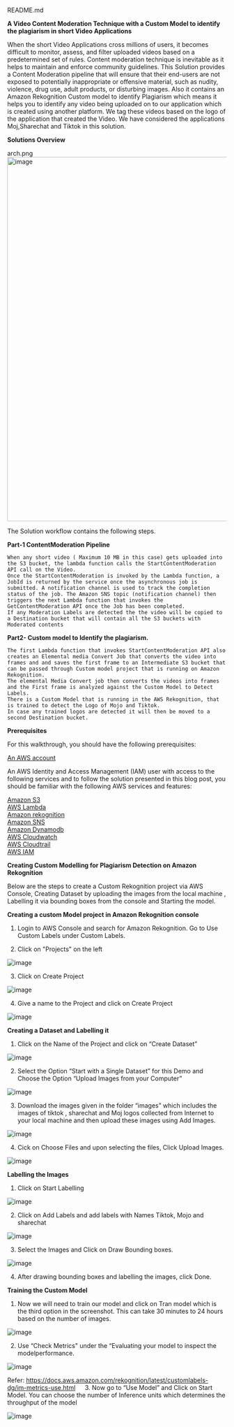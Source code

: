 
README.md

**A Video Content Moderation Technique with a Custom Model to identify the plagiarism in short Video Applications**

When the short Video Applications cross millions of users, it becomes difficult to monitor, assess, and filter uploaded videos based on a predetermined set of rules. Content moderation technique is inevitable as it helps to maintain and enforce community guidelines. This Solution provides a Content Moderation pipeline that will ensure that their end-users are not exposed to potentially inappropriate or offensive material, such as nudity, violence, drug use, adult products, or disturbing images. Also it contains an Amazon Rekognition Custom model to identify Plagiarism which means it helps you to identify any video being uploaded on to our application which is created using another platform. We tag these videos based on the logo of the application that created the Video. We have considered the applications Moj,Sharechat and Tiktok in this solution.

**Solutions Overview**

arch.png<img width="834" alt="image" src="https://user-images.githubusercontent.com/117374837/202127411-857697bb-dc9c-466c-9ecb-378e0a8988e1.png">


The Solution workflow contains the following steps.

**Part-1 ContentModeration Pipeline**

    When any short video ( Maximum 10 MB in this case) gets uploaded into the S3 bucket, the lambda function calls the StartContentModeration API call on the Video.
    Once the StartContentModeration is invoked by the Lambda function, a JobId is returned by the service once the asynchronous job is submitted. A notification channel is used to track the completion status of the job. The Amazon SNS topic (notification channel) then triggers the next Lambda function that invokes the GetContentModeration API once the Job has been completed.
    If any Moderation Labels are detected the the video will be copied to a Destination bucket that will contain all the S3 buckets with Moderated contents

**Part2- Custom model to Identify the plagiarism.**

    The first Lambda function that invokes StartContentModeration API also creates an Elemental media Convert Job that converts the video into frames and and saves the first frame to an Intermediate S3 bucket that can be passed through Custom model project that is running on Amazon Rekognition.
    The elemental Media Convert job then converts the videos into frames and the First frame is analyzed against the Custom Model to Detect Labels.
    There is a Custom Model that is running in the AWS Rekognition, that is trained to detect the Logo of Mojo and Tiktok.
    In case any trained logos are detected it will then be moved to a second Destination bucket.

**Prerequisites**

For this walkthrough, you should have the following prerequisites:

<a href="https://docs.aws.amazon.com/accounts/latest/reference/accounts-welcome.html">An AWS account</a> <br>

An AWS Identity and Access Management (IAM) user with access to the following services and to follow the solution presented in this blog post, you should be familiar with the following AWS services and features:
    
<a href="https://docs.aws.amazon.com/AmazonS3/latest/userguide/Welcome.html">Amazon S3</a><br>
<a href="https://docs.aws.amazon.com/toolkit-for-eclipse/v1/user-guide/lambda-tutorial.html">AWS Lambda</a><br>
<a href="https://docs.aws.amazon.com/managedservices/latest/userguide/rekognition.html">Amazon rekognition </a><br>
<a href="https://docs.aws.amazon.com/sdk-for-javascript/v2/developer-guide/sns-examples.html">Amazon SNS </a><br>
<a href="https://docs.aws.amazon.com/amazondynamodb/latest/developerguide/Introduction.html">Amazon Dynamodb</a><br>
<a href="https://docs.aws.amazon.com/AmazonCloudWatch/latest/monitoring/cloudwatch_architecture.html">AWS Cloudwatch</a><br> 
<a href="https://docs.aws.amazon.com/awscloudtrail/latest/userguide/cloudtrail-user-guide.html">AWS Cloudtrail </a><br>
<a href="https://docs.aws.amazon.com/iam/index.html">AWS IAM</a><br>


**Creating Custom Modelling for Plagiarism Detection on Amazon Rekognition**

Below are the steps to create a Custom Rekognition project via AWS Console, Creating  Dataset by uploading the images from the local machine , Labelling it via bounding boxes from the console and Starting the model.

**Creating a custom Model project in Amazon Rekognition console**

1.	Login to AWS Console and search for Amazon Rekognition. Go to Use Custom Labels under Custom Labels.

2.	Click on "Projects" on the left 

 
![image](https://user-images.githubusercontent.com/117374837/202370197-0986f523-4954-4b82-903e-e668473ae25b.png)
 

3.	Click on Create Project
 

![image](https://user-images.githubusercontent.com/117374837/202370272-50e12d1f-9ed9-4d0e-b0ef-9cf91fcc86d8.png)


4.	Give a name to the Project and click on Create Project 


![image](https://user-images.githubusercontent.com/117374837/202370443-43717b47-1670-4423-be90-7103e2aa8944.png)



**Creating a Dataset and Labelling it**


1.	Click on the Name of the Project and click on “Create Dataset”
        

![image](https://user-images.githubusercontent.com/117374837/202371107-2a6c5b77-42f9-4b4f-b91a-4cdaa1349ab9.png)

         
2.	Select the Option “Start with a Single Dataset” for this Demo and Choose the Option “Upload Images from your Computer”
  
 

![image](https://user-images.githubusercontent.com/117374837/202376616-e62afeb2-7cb2-4147-bd21-dc3077e80756.png)


3.	Download the images given in the folder “images” which includes the images of tiktok , sharechat  and Moj logos collected from Internet to your local machine and then upload these images using Add Images.

 
![image](https://user-images.githubusercontent.com/117374837/202376686-3210051b-c58f-40e9-bc0f-c96c75ee87fa.png)
 

4.	Cick on Choose Files and upon selecting the files, Click Upload Images.



![image](https://user-images.githubusercontent.com/117374837/202376907-f6a58374-276c-4558-b0db-81c0045c9264.png)


   **Labelling the Images**

1.	Click on Start Labelling


![image](https://user-images.githubusercontent.com/117374837/202376963-26a982dc-cf5b-4a4e-bb5f-ddd4fdf23a88.png)


2.	Click on Add Labels and add labels with Names Tiktok, Mojo and sharechat


![image](https://user-images.githubusercontent.com/117374837/202376998-137f2603-6fd1-4c49-b885-5d7ae87bb265.png)


3.	Select the Images and Click on Draw Bounding boxes. 
  

![image](https://user-images.githubusercontent.com/117374837/202377068-2a98a926-338b-4baa-b88c-15c5997ef85c.png)


4.	After drawing bounding boxes and labelling the images, click Done.

**Training the Custom Model**

1. Now we will need to train our model and click on Tran model which is the third option in the screenshot. This can take 30 minutes to 24 hours based on the number of images.



![image](https://user-images.githubusercontent.com/117374837/202377132-9bdc7c8f-55f4-43bb-b219-47fa65c34b8b.png)


2. Use “Check Metrics" under the “Evaluating your model to inspect the modelperformance.


![image](https://user-images.githubusercontent.com/117374837/202377201-3f6ad53a-78ae-4674-8c8a-9f1b56c69039.png)

Refer: https://docs.aws.amazon.com/rekognition/latest/customlabels-dg/im-metrics-use.html
 
3. Now go to “Use Model” and Click on Start Model. You can choose the number of Inference units which determines the throughput of the model


![image](https://user-images.githubusercontent.com/117374837/202377338-a1545405-71bf-4ee0-b1d6-2e0425f8fe9b.png)
 
